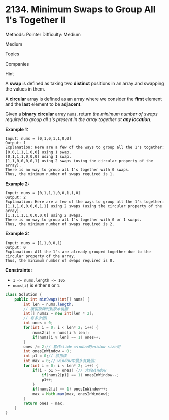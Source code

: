 # 2134. Minimum Swaps to Group All 1's Together II

Methods: Pointer
Difficulty: Medium

Medium

Topics

Companies

Hint

A **swap** is defined as taking two **distinct** positions in an array and swapping the values in them.

A **circular** array is defined as an array where we consider the **first** element and the **last** element to be **adjacent**.

Given a **binary** **circular** array `nums`, return *the minimum number of swaps required to group all* `1`*'s present in the array together at **any location***.

**Example 1:**

```
Input: nums = [0,1,0,1,1,0,0]
Output: 1
Explanation: Here are a few of the ways to group all the 1's together:
[0,0,1,1,1,0,0] using 1 swap.
[0,1,1,1,0,0,0] using 1 swap.
[1,1,0,0,0,0,1] using 2 swaps (using the circular property of the array).
There is no way to group all 1's together with 0 swaps.
Thus, the minimum number of swaps required is 1.

```

**Example 2:**

```
Input: nums = [0,1,1,1,0,0,1,1,0]
Output: 2
Explanation: Here are a few of the ways to group all the 1's together:
[1,1,1,0,0,0,0,1,1] using 2 swaps (using the circular property of the array).
[1,1,1,1,1,0,0,0,0] using 2 swaps.
There is no way to group all 1's together with 0 or 1 swaps.
Thus, the minimum number of swaps required is 2.

```

**Example 3:**

```
Input: nums = [1,1,0,0,1]
Output: 0
Explanation: All the 1's are already grouped together due to the circular property of the array.
Thus, the minimum number of swaps required is 0.

```

**Constraints:**

- `1 <= nums.length <= 105`
- `nums[i]` is either `0` or `1`.

```java
class Solution {
    public int minSwaps(int[] nums) {
        int len = nums.length;
        // 複製原陣列到原本後面
        int[] nums2 = new int[len * 2];
        // 有多少個1
        int ones = 0;
        for(int i = 0; i < len* 2; i++) {
            nums2[i] = nums[i % len];
            if(nums[i % len] == 1) ones++;
        }
        ones /= 2;// 當作slide window的wnidow size用
        int onesInWindow = 0;
        int p1 = 0;// 前指標
        int max = 0;// window中最多有幾個1
        for(int i = 0; i < len* 2; i++) {
            if(i - p1 >= ones) {// 大於window
                if(nums2[p1] == 1) onesInWindow--;
                p1++;
            } 
            if(nums2[i] == 1) onesInWindow++;
            max = Math.max(max, onesInWindow);
        }
        return ones - max;
    }
}
```